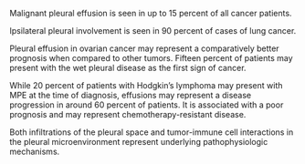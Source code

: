 Malignant pleural effusion is seen in up to 15 percent of all cancer patients.

Ipsilateral pleural involvement is seen in 90 percent of cases of lung cancer.

Pleural effusion in ovarian cancer may represent a comparatively better prognosis when compared to other tumors. Fifteen percent of patients may present with the wet pleural disease as the first sign of cancer.

While 20 percent of patients with Hodgkin’s lymphoma may present with MPE at the time of diagnosis, effusions may represent a disease progression in around 60 percent of patients. It is associated with a poor prognosis and may represent chemotherapy-resistant disease.

Both infiltrations of the pleural space and tumor-immune cell interactions in the pleural microenvironment represent underlying pathophysiologic mechanisms.